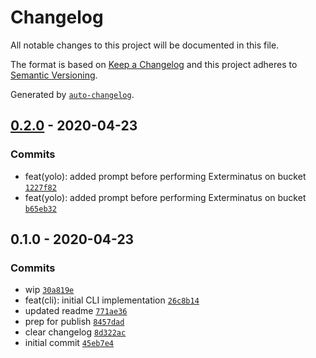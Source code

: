 # Changelog

All notable changes to this project will be documented in this file.

The format is based on [Keep a Changelog](https://keepachangelog.com/en/1.0.0/)
and this project adheres to [Semantic Versioning](https://semver.org/spec/v2.0.0.html).

Generated by [`auto-changelog`](https://github.com/CookPete/auto-changelog).

## [0.2.0](https://github.com/GoodwayGroup/gw-aws-audit/compare/0.1.0...0.2.0) - 2020-04-23

### Commits

- feat(yolo): added prompt before performing Exterminatus on bucket [`1227f82`](https://github.com/GoodwayGroup/gw-aws-audit/commit/1227f8236ab580c8525fdce390593128f36642ca)
- feat(yolo): added prompt before performing Exterminatus on bucket [`b65eb32`](https://github.com/GoodwayGroup/gw-aws-audit/commit/b65eb32795629be74905bcf9aaf1842f8257ef41)

## 0.1.0 - 2020-04-23

### Commits

- wip [`30a819e`](https://github.com/GoodwayGroup/gw-aws-audit/commit/30a819eba4bb1154c31954eeb1bc7188ce2b0fbb)
- feat(cli): initial CLI implementation [`26c8b14`](https://github.com/GoodwayGroup/gw-aws-audit/commit/26c8b149a6571f81436ded3348890409add77f59)
- updated readme [`771ae36`](https://github.com/GoodwayGroup/gw-aws-audit/commit/771ae36856623753aede9e3e16a60dac49e0bd1d)
- prep for publish [`8457dad`](https://github.com/GoodwayGroup/gw-aws-audit/commit/8457dadec6980ef1c4923af91b992022508034ce)
- clear changelog [`8d322ac`](https://github.com/GoodwayGroup/gw-aws-audit/commit/8d322ac268ef1713ea99c28a0cbffb0f04dc70df)
- initial commit [`45eb7e4`](https://github.com/GoodwayGroup/gw-aws-audit/commit/45eb7e4c4767da3121b9351402ef8b5f40284b8e)
